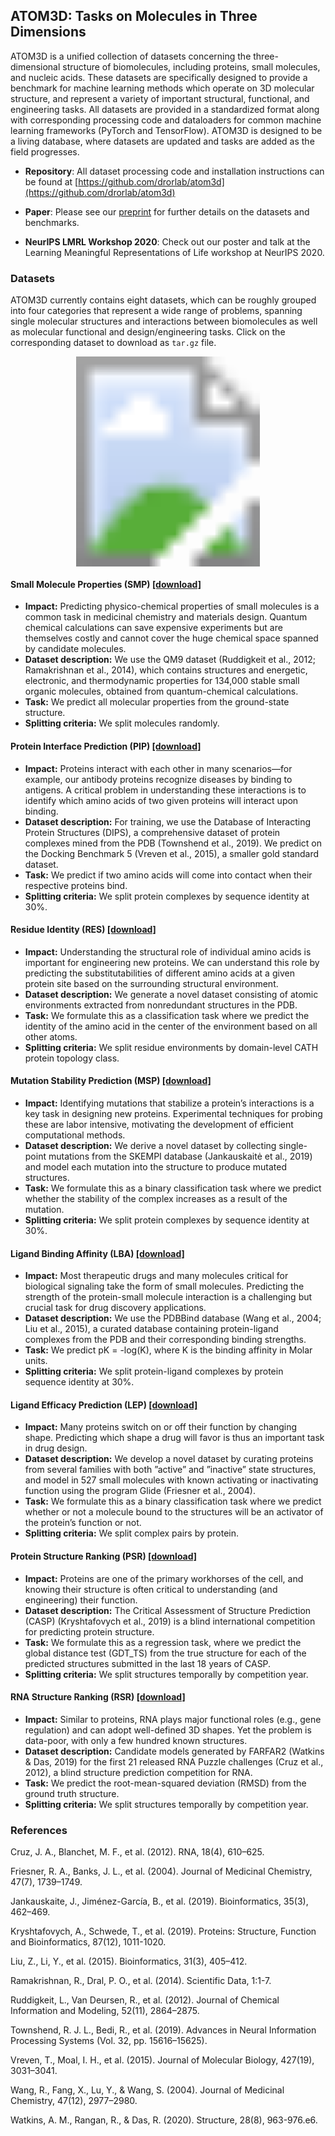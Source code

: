 ## ATOM3D: Tasks on Molecules in Three Dimensions

ATOM3D is a unified collection of datasets concerning the three-dimensional structure of biomolecules, including proteins, small molecules, and nucleic acids. These datasets are specifically designed to provide a benchmark for machine learning methods which operate on 3D molecular structure, and represent a variety of important structural, functional, and engineering tasks. All datasets are provided in a standardized format along with corresponding processing code and dataloaders for common machine learning frameworks (PyTorch and TensorFlow). ATOM3D is designed to be a living database, where datasets are updated and tasks are added as the field progresses.

- **Repository**: All dataset processing code and installation instructions can be found at [https://github.com/drorlab/atom3d](https://github.com/drorlab/atom3d)

- **Paper**: Please see our [preprint](arxiv.org/XXXX) for further details on the datasets and benchmarks.

- **NeurIPS LMRL Workshop 2020**: Check out our poster and talk at the Learning Meaningful Representations of Life workshop at NeurIPS 2020.

### Datasets
  
ATOM3D currently contains eight datasets, which can be roughly grouped into four categories that represent a wide range of problems, spanning single molecular structures and interactions between biomolecules as well as molecular functional and design/engineering tasks. Click on the corresponding dataset to download as `tar.gz` file.

<svg version="1.1" xmlns="http://www.w3.org/2000/svg" xmlns:xlink="http://www.w3.org/1999/xlink" viewBox="0 0 3600 2400">
  <image width="3600" height="2400" xlink:href="composite_Datasets.png"></image>
	<a xlink:href="./smp.md" alt="SMP">
		<rect x="1200" y="1675" fill="#fff" opacity="0" width="440" height="660" />
	</a>
	<a xlink:href="./pip.md" alt="PIP">
		<rect x="2650" y="360" fill="#fff" opacity="0" width="885" height="780" />
	</a>
	<a xlink:href="./res.md" alt="RES">
		<rect x="1890" y="1675" fill="#fff" opacity="0" width="730" height="700" />
	</a>
	<a xlink:href="./msp.md" alt="MSP">
		<rect x="2660" y="1265" fill="#fff" opacity="0" width="880" height="630" />
	</a>
  	<a xlink:href="./lba.md" alt="LBA">
		<rect x="1910" y="45" fill="#fff" opacity="0" width="740" height="610" />
	</a>
	<a xlink:href="./lep.md" alt="LEP">
		<rect x="70" y="1270" fill="#fff" opacity="0" width="935" height="750" />
	</a>
	<a xlink:href="./psr.md" alt="PSR">
		<rect x="100" y="350" fill="#fff" opacity="0" width="895" height="830" />
	</a>
	<a xlink:href="rsr.md" alt="RSR">
		<rect x="820" y="45" fill="#fff" opacity="0" width="930" height="660" />
	</a>
</svg>


#### Small Molecule Properties (SMP) [[download]](https://drive.google.com/uc?export=download&id=1Uce6a6VoN9gYAn3V4eR3QC0f6a6mOXpI)
  - **Impact:** Predicting physico-chemical properties of small molecules is a common task in medicinal chemistry and materials design. Quantum chemical calculations can save expensive experiments but are themselves costly and cannot cover the huge chemical space spanned by candidate molecules. 
  - **Dataset description:** We use the QM9 dataset (Ruddigkeit et al., 2012; Ramakrishnan et al., 2014), which contains structures and energetic, electronic, and thermodynamic properties for 134,000 stable small organic molecules, obtained from quantum-chemical calculations. 
  - **Task:** We predict all molecular properties from the ground-state structure.
  - **Splitting criteria:** We split molecules randomly.
  
#### Protein Interface Prediction (PIP) [[download]](https://drive.google.com/uc?export=download&id=1EL4ybt2SJF7iLzbavBGlU1ImMiZ0dOkH)
  - **Impact:** Proteins interact with each other in many scenarios—for example, our antibody proteins recognize diseases by binding to antigens. A critical problem in understanding these interactions is to identify which amino acids of two given proteins will interact upon binding.
  - **Dataset description:** For training, we use the Database of Interacting Protein Structures (DIPS), a comprehensive dataset of protein complexes mined from the PDB (Townshend et al., 2019). We predict on the Docking Benchmark 5 (Vreven et al., 2015), a smaller gold standard dataset.
  - **Task:** We predict if two amino acids will come into contact when their respective proteins bind.
  - **Splitting criteria:** We split protein complexes by sequence identity at 30%.

#### Residue Identity (RES) [[download]](https://drive.google.com/uc?export=download&id=1CzLiTDFgApIBaI1znLjEk2d3T0Zh4Yjo)
  - **Impact:** Understanding the structural role of individual amino acids is important for engineering new proteins. We can understand this role by predicting the substitutabilities of different amino acids at a given protein site based on the surrounding structural environment.
  - **Dataset description:** We generate a novel dataset consisting of atomic environments extracted from nonredundant structures in the PDB.
  - **Task:** We formulate this as a classification task where we predict the identity of the amino acid in the center of the environment based on all other atoms.
  - **Splitting criteria:** We split residue environments by domain-level CATH protein topology class.

#### Mutation Stability Prediction (MSP) [[download]](https://drive.google.com/uc?export=download&id=186MLykFkC3IbslXhLfHIwQwnDOy1Sr49)
  - **Impact:** Identifying mutations that stabilize a protein’s interactions is a key task in designing new proteins. Experimental techniques for probing these are labor intensive, motivating the development of efficient computational methods.
  - **Dataset description:** We derive a novel dataset by collecting single-point mutations from the SKEMPI database (Jankauskaitė et al., 2019) and model each mutation into the structure to produce mutated structures.
  - **Task:** We formulate this as a binary classification task where we predict whether the stability of the complex increases as a result of the mutation.
  - **Splitting criteria:** We split protein complexes by sequence identity at 30%.

#### Ligand Binding Affinity (LBA) [[download]](https://drive.google.com/uc?export=download&id=1pj0RCW3mOMnB2FYQPmMv6XFMS0Ps7RvY)
  - **Impact:** Most therapeutic drugs and many molecules critical for biological signaling take the form of small molecules. Predicting the strength of the protein-small molecule interaction is a challenging but crucial task for drug discovery applications.
  - **Dataset description:** We use the PDBBind database (Wang et al., 2004; Liu et al., 2015), a curated database containing protein-ligand complexes from the PDB and their corresponding binding strengths.
  - **Task:** We predict pK = -log(K), where K is the binding affinity in Molar units.
  - **Splitting criteria:** We split protein-ligand complexes by protein sequence identity at 30%.

#### Ligand Efficacy Prediction (LEP) [[download]](https://drive.google.com/uc?export=download&id=1NykcNi0im_XfUK4NuO-g4LlsSJoQl7jQ)
  - **Impact:** Many proteins switch on or off their function by changing shape. Predicting which shape a drug will favor is thus an important task in drug design.
  - **Dataset description:** We develop a novel dataset by curating proteins from several families with both ”active” and ”inactive” state structures, and model in 527 small molecules with known activating or inactivating function using the program Glide (Friesner et al., 2004).
  - **Task:** We formulate this as a binary classification task where we predict whether or not a molecule bound to the structures will be an activator of the protein’s function or not.
  - **Splitting criteria:** We split complex pairs by protein.
  
#### Protein Structure Ranking (PSR) [[download]](https://drive.google.com/uc?export=download&id=1-Hn2f60BC4aJYGKLCeL_gebXVQYF6ZGS)
  - **Impact:** Proteins are one of the primary workhorses of the cell, and knowing their structure is often critical to understanding (and engineering) their function.
  - **Dataset description:** The Critical Assessment of Structure Prediction (CASP) (Kryshtafovych et al., 2019) is a blind international competition for predicting protein structure.
  - **Task:** We formulate this as a regression task, where we predict the global distance test (GDT_TS) from the true structure for each of the predicted structures submitted in the last 18 years of CASP.
  - **Splitting criteria:** We split structures temporally by competition year.

#### RNA Structure Ranking (RSR) [[download]](https://drive.google.com/uc?export=download&id=1imQiQI6kyDnA4t-rxju0PetgJsASkx7S)
  - **Impact:** Similar to proteins, RNA plays major functional roles (e.g., gene regulation) and can adopt well-defined 3D shapes. Yet the problem is data-poor, with only a few hundred known structures.
  - **Dataset description:** Candidate models generated by FARFAR2 (Watkins & Das, 2019) for the first 21 released RNA Puzzle challenges (Cruz et al., 2012), a blind structure prediction competition for RNA.
  - **Task:** We predict the root-mean-squared deviation (RMSD) from the ground truth structure.
  - **Splitting criteria:** We split structures temporally by competition year.

### References

Cruz, J. A., Blanchet, M. F., et al. (2012). RNA, 18(4), 610–625.

Friesner, R. A., Banks, J. L., et al. (2004). Journal of Medicinal Chemistry, 47(7), 1739–1749.

Jankauskaite, J., Jiménez-García, B., et al. (2019). Bioinformatics, 35(3), 462–469.

Kryshtafovych, A., Schwede, T., et al. (2019). Proteins: Structure, Function and Bioinformatics, 87(12), 1011-1020.

Liu, Z., Li, Y., et al. (2015).  Bioinformatics, 31(3), 405–412.

Ramakrishnan, R., Dral, P. O., et al. (2014). Scientific Data, 1:1-7.

Ruddigkeit, L., Van Deursen, R., et al. (2012). Journal of Chemical Information and Modeling, 52(11), 2864–2875. 

Townshend, R. J. L., Bedi, R., et al. (2019).  Advances in Neural Information Processing Systems (Vol. 32, pp. 15616–15625).

Vreven, T., Moal, I. H., et al. (2015). Journal of Molecular Biology, 427(19), 3031–3041.

Wang, R., Fang, X., Lu, Y., & Wang, S. (2004). Journal of Medicinal Chemistry, 47(12), 2977–2980.

Watkins, A. M., Rangan, R., & Das, R. (2020). Structure, 28(8), 963-976.e6. 

